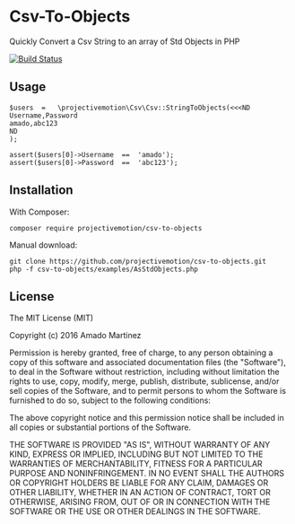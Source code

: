 # Csv-To-Objects
Quickly Convert a Csv String to an array of Std Objects in PHP
 
[![Build Status](https://travis-ci.org/projectivemotion/csv-to-objects.svg?branch=master)](https://travis-ci.org/projectivemotion/csv-to-objects)

## Usage
    $users  =   \projectivemotion\Csv\Csv::StringToObjects(<<<ND
    Username,Password
    amado,abc123
    ND
    );
    
    assert($users[0]->Username  ==  'amado');
    assert($users[0]->Password  ==  'abc123');
    
## Installation

With Composer:

    composer require projectivemotion/csv-to-objects
    
Manual download:

    git clone https://github.com/projectivemotion/csv-to-objects.git
    php -f csv-to-objects/examples/AsStdObjects.php
    
## License
The MIT License (MIT)

Copyright (c) 2016 Amado Martinez

Permission is hereby granted, free of charge, to any person obtaining a copy
of this software and associated documentation files (the "Software"), to deal
in the Software without restriction, including without limitation the rights
to use, copy, modify, merge, publish, distribute, sublicense, and/or sell
copies of the Software, and to permit persons to whom the Software is
furnished to do so, subject to the following conditions:

The above copyright notice and this permission notice shall be included in all
copies or substantial portions of the Software.

THE SOFTWARE IS PROVIDED "AS IS", WITHOUT WARRANTY OF ANY KIND, EXPRESS OR
IMPLIED, INCLUDING BUT NOT LIMITED TO THE WARRANTIES OF MERCHANTABILITY,
FITNESS FOR A PARTICULAR PURPOSE AND NONINFRINGEMENT. IN NO EVENT SHALL THE
AUTHORS OR COPYRIGHT HOLDERS BE LIABLE FOR ANY CLAIM, DAMAGES OR OTHER
LIABILITY, WHETHER IN AN ACTION OF CONTRACT, TORT OR OTHERWISE, ARISING FROM,
OUT OF OR IN CONNECTION WITH THE SOFTWARE OR THE USE OR OTHER DEALINGS IN THE
SOFTWARE.
